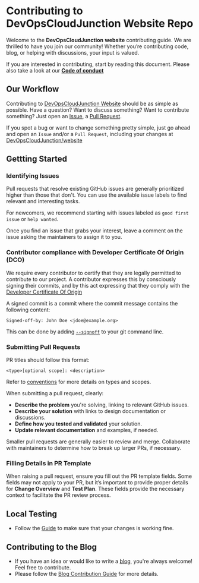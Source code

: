 
# Contributing to **DevOpsCloudJunction** Website Repo

Welcome to the **DevOpsCloudJunction** **website** contributing guide. We are thrilled to have you join our community! Whether you’re contributing code, blog, or helping with discussions, your input is valued.

If you are interested in contributing, start by reading this document. Please also take a look at our **[Code of conduct](https://github.com/DevOpsCloudJunction/website/blob/main/CODE_OF_CONDUCT.md)**


## Our Workflow 

Contributing to [DevOpsCloudJunction Website](https://devopscloudjunction.com/) should be as simple as possible. Have a question? Want to discuss something? Want to contribute something? Just open an [Issue](https://github.com/DevOpsCloudJunction/website/issues), a [Pull Request](https://github.com/DevOpsCloudJunction/website/pulls).

If you spot a bug or want to change something pretty simple, just go ahead and open an `Issue` and/or a `Pull Request`, including your changes at [DevOpsCloudJunction/website](https://github.com/DevOpsCloudJunction/website)

## Gettting Started

### Identifying Issues

Pull requests that resolve existing GitHub issues are generally prioritized higher than those that don't. You can use the available issue labels to find relevant and interesting tasks.

For newcomers, we recommend starting with issues labeled as `good first issue` or `help wanted`.

Once you find an issue that grabs your interest, leave a comment on the issue asking the maintainers to assign it to you.

### Contributor compliance with Developer Certificate Of Origin (DCO)

We require every contributor to certify that they are legally permitted to contribute to our project.
A contributor expresses this by consciously signing their commits, and by this act expressing that
they comply with the [Developer Certificate Of Origin](https://developercertificate.org/)

A signed commit is a commit where the commit message contains the following content:

```
Signed-off-by: John Doe <jdoe@example.org>
```

This can be done by adding [`--signoff`](https://git-scm.com/docs/git-commit#Documentation/git-commit.txt---signoff) to your git command line.

### Submitting Pull Requests

PR titles should follow this format:

```
<type>[optional scope]: <description>
```
Refer to [conventions](https://gist.github.com/qoomon/5dfcdf8eec66a051ecd85625518cfd13) for more details on types and scopes.

When submitting a pull request, clearly:

- **Describe the problem** you're solving, linking to relevant GitHub issues.
- **Describe your solution** with links to design documentation or discussions.
- **Define how you tested and validated** your solution.
- **Update relevant documentation** and examples, if needed.

Smaller pull requests are generally easier to review and merge. Collaborate with maintainers to determine how to break up larger PRs, if necessary.


### Filling Details in PR Template

When raising a pull request, ensure you fill out the PR template fields. Some fields may not apply to your PR, but it’s important to provide proper details for **Change Overview** and **Test Plan**. These fields provide the necessary context to facilitate the PR review process.

## Local Testing 
 - Follow the [Guide](https://github.com/DevOpsCloudJunction/website?tab=readme-ov-file#prerequisites) to make sure that your changes is working fine. 

## Contributing to the Blog

- If you have an idea or would like to write a [blog](https://devopscloudjunction.com/blog/), you're always welcome! Feel free to contribute.
- Please follow the [Blog Contribution Guide](https://github.com/devopscloudjunction/website?tab=readme-ov-file#blog-contribution-guide) for more details.